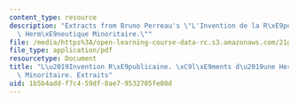 ```yaml
---
content_type: resource
description: "Extracts from Bruno Perreau's \"L'Invention de la R\xE9publique. Une\
  \ Herm\xE9neutique Minoritaire.\""
file: /media/https%3A/open-learning-course-data-rc.s3.amazonaws.com/21g-346-topics-in-modern-french-literature-and-culture-north-america-through-french-eyes-spring-2014/1b5b4addf7c459df8ae79532705fe80d_MIT21G_346S14_Bruno_Prreau.pdf
file_type: application/pdf
resourcetype: Document
title: "L\u2019Invention R\xE9publicaine. \xC9l\xE9ments d\u2019une Herm\xE9neutique\
  \ Minoritaire. Extraits"
uid: 1b5b4add-f7c4-59df-8ae7-9532705fe80d
---
```

